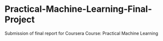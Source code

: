 # Practical-Machine-Learning-Final-Project
Submission of final report for Coursera Course: Practical Machine Learning 
